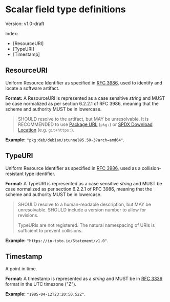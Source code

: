 # Scalar field type definitions

Version: v1.0-draft

Index:

-   [ResourceURI]
-   [TypeURI]
-   [Timestamp]

## ResourceURI

Uniform Resource Identifier as specified in [RFC 3986][], used to identify
and locate a software artifact.

**Format:** A ResourceURI is represented as a case sensitive _string_ and
MUST be case normalized as per section 6.2.2.1 of RFC 3986, meaning that
the scheme and authority MUST be in lowercase.

> SHOULD resolve to the artifact, but MAY be unresolvable. It is RECOMMENDED
> to use [Package URL][] (`pkg:`) or [SPDX Download Location][] (e.g.
> `git+https:`).

**Example:** `"pkg:deb/debian/stunnel@5.50-3?arch=amd64"`.

## TypeURI

Uniform Resource Identifier as specified in [RFC 3986][], used as a
collision-resistant type identifier.

**Format:** A TypeURI is represented as a case sensitive _string_ and MUST
be case normalized as per section 6.2.2.1 of RFC 3986, meaning that the
scheme and authority MUST be in lowercase.

> SHOULD resolve to a human-readable description, but MAY be unresolvable.
> SHOULD include a version number to allow for revisions.
>
> TypeURIs are not registered. The natural namespacing of URIs is sufficient
> to prevent collisions.

**Example:** `"https://in-toto.io/Statement/v1.0"`.

## Timestamp

A point in time.

**Format:** A timestamp is represented as a _string_ and MUST be in
[RFC 3339][] format in the UTC timezone ("Z").

**Example:** `"1985-04-12T23:20:50.52Z"`.

[Package URL]: https://github.com/package-url/purl-spec/
[RFC 3339]: https://tools.ietf.org/html/rfc3339
[RFC 3986]: https://tools.ietf.org/html/rfc3986
[SPDX Download Location]: https://spdx.github.io/spdx-spec/v2.3/package-information/#77-package-download-location-field
